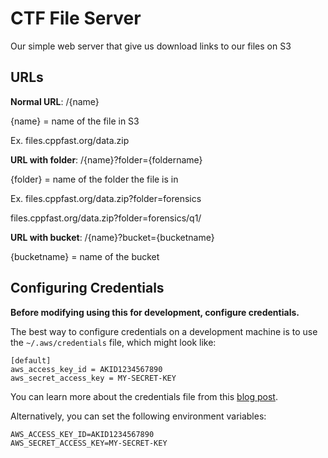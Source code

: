 # CTF File Server
Our simple web server that give us download links to our files on S3

## URLs

**Normal URL**: /{name}

{name} = name of the file in S3

Ex. files.cppfast.org/data.zip

**URL with folder**: /{name}?folder={foldername}

{folder} = name of the folder the file is in

Ex. files.cppfast.org/data.zip?folder=forensics

files.cppfast.org/data.zip?folder=forensics/q1/

**URL with bucket**: /{name}?bucket={bucketname}

{bucketname} = name of the bucket

## Configuring Credentials

**Before modifying using this for development, configure credentials.**

The best way to configure credentials on a development machine is to use the `~/.aws/credentials` file, which might look like:

```
[default]
aws_access_key_id = AKID1234567890
aws_secret_access_key = MY-SECRET-KEY
```

You can learn more about the credentials file from this
[blog post](http://blogs.aws.amazon.com/security/post/Tx3D6U6WSFGOK2H/A-New-and-Standardized-Way-to-Manage-Credentials-in-the-AWS-SDKs).

Alternatively, you can set the following environment variables:

```
AWS_ACCESS_KEY_ID=AKID1234567890
AWS_SECRET_ACCESS_KEY=MY-SECRET-KEY
```
